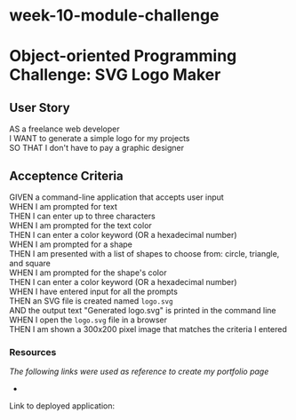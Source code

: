 # week-10-module-challenge

# Object-oriented Programming Challenge: SVG Logo Maker

## User Story
AS a freelance web developer  
I WANT to generate a simple logo for my projects  
SO THAT I don't have to pay a graphic designer  

## Acceptence Criteria
GIVEN a command-line application that accepts user input  
WHEN I am prompted for text  
THEN I can enter up to three characters  
WHEN I am prompted for the text color  
THEN I can enter a color keyword (OR a hexadecimal number)  
WHEN I am prompted for a shape  
THEN I am presented with a list of shapes to choose from: circle, triangle, and square  
WHEN I am prompted for the shape's color  
THEN I can enter a color keyword (OR a hexadecimal number)  
WHEN I have entered input for all the prompts  
THEN an SVG file is created named `logo.svg`  
AND the output text "Generated logo.svg" is printed in the command line  
WHEN I open the `logo.svg` file in a browser  
THEN I am shown a 300x200 pixel image that matches the criteria I entered  

### Resources
*The following links were used as reference to create my portfolio page*

- 

Link to deployed application: 